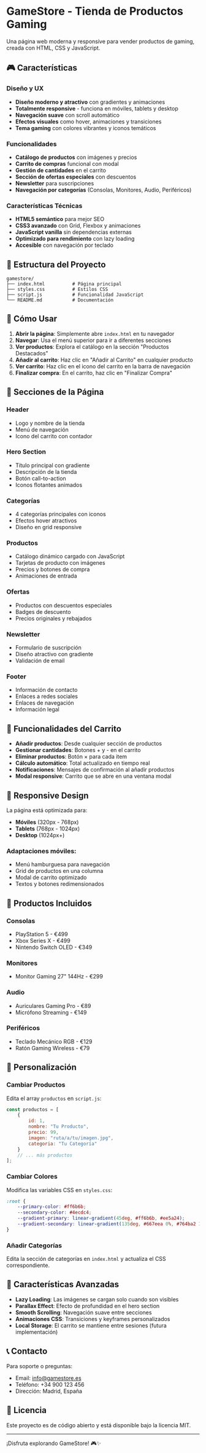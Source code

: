 # GameStore - Tienda de Productos Gaming

Una página web moderna y responsive para vender productos de gaming, creada con HTML, CSS y JavaScript.

## 🎮 Características

### Diseño y UX
- **Diseño moderno y atractivo** con gradientes y animaciones
- **Totalmente responsive** - funciona en móviles, tablets y desktop
- **Navegación suave** con scroll automático
- **Efectos visuales** como hover, animaciones y transiciones
- **Tema gaming** con colores vibrantes y iconos temáticos

### Funcionalidades
- **Catálogo de productos** con imágenes y precios
- **Carrito de compras** funcional con modal
- **Gestión de cantidades** en el carrito
- **Sección de ofertas especiales** con descuentos
- **Newsletter** para suscripciones
- **Navegación por categorías** (Consolas, Monitores, Audio, Periféricos)

### Características Técnicas
- **HTML5 semántico** para mejor SEO
- **CSS3 avanzado** con Grid, Flexbox y animaciones
- **JavaScript vanilla** sin dependencias externas
- **Optimizado para rendimiento** con lazy loading
- **Accesible** con navegación por teclado

## 📁 Estructura del Proyecto

```
gamestore/
├── index.html          # Página principal
├── styles.css          # Estilos CSS
├── script.js           # Funcionalidad JavaScript
└── README.md           # Documentación
```

## 🚀 Cómo Usar

1. **Abrir la página**: Simplemente abre `index.html` en tu navegador
2. **Navegar**: Usa el menú superior para ir a diferentes secciones
3. **Ver productos**: Explora el catálogo en la sección "Productos Destacados"
4. **Añadir al carrito**: Haz clic en "Añadir al Carrito" en cualquier producto
5. **Ver carrito**: Haz clic en el icono del carrito en la barra de navegación
6. **Finalizar compra**: En el carrito, haz clic en "Finalizar Compra"

## 🎨 Secciones de la Página

### Header
- Logo y nombre de la tienda
- Menú de navegación
- Icono del carrito con contador

### Hero Section
- Título principal con gradiente
- Descripción de la tienda
- Botón call-to-action
- Iconos flotantes animados

### Categorías
- 4 categorías principales con iconos
- Efectos hover atractivos
- Diseño en grid responsive

### Productos
- Catálogo dinámico cargado con JavaScript
- Tarjetas de producto con imágenes
- Precios y botones de compra
- Animaciones de entrada

### Ofertas
- Productos con descuentos especiales
- Badges de descuento
- Precios originales y rebajados

### Newsletter
- Formulario de suscripción
- Diseño atractivo con gradiente
- Validación de email

### Footer
- Información de contacto
- Enlaces a redes sociales
- Enlaces de navegación
- Información legal

## 🛒 Funcionalidades del Carrito

- **Añadir productos**: Desde cualquier sección de productos
- **Gestionar cantidades**: Botones + y - en el carrito
- **Eliminar productos**: Botón × para cada item
- **Cálculo automático**: Total actualizado en tiempo real
- **Notificaciones**: Mensajes de confirmación al añadir productos
- **Modal responsive**: Carrito que se abre en una ventana modal

## 📱 Responsive Design

La página está optimizada para:
- **Móviles** (320px - 768px)
- **Tablets** (768px - 1024px)
- **Desktop** (1024px+)

### Adaptaciones móviles:
- Menú hamburguesa para navegación
- Grid de productos en una columna
- Modal de carrito optimizado
- Textos y botones redimensionados

## 🎯 Productos Incluidos

### Consolas
- PlayStation 5 - €499
- Xbox Series X - €499
- Nintendo Switch OLED - €349

### Monitores
- Monitor Gaming 27" 144Hz - €299

### Audio
- Auriculares Gaming Pro - €89
- Micrófono Streaming - €149

### Periféricos
- Teclado Mecánico RGB - €129
- Ratón Gaming Wireless - €79

## 🔧 Personalización

### Cambiar Productos
Edita el array `productos` en `script.js`:

```javascript
const productos = [
    {
        id: 1,
        nombre: "Tu Producto",
        precio: 99,
        imagen: "ruta/a/tu/imagen.jpg",
        categoria: "Tu Categoría"
    }
    // ... más productos
];
```

### Cambiar Colores
Modifica las variables CSS en `styles.css`:

```css
:root {
    --primary-color: #ff6b6b;
    --secondary-color: #4ecdc4;
    --gradient-primary: linear-gradient(45deg, #ff6b6b, #ee5a24);
    --gradient-secondary: linear-gradient(135deg, #667eea 0%, #764ba2 100%);
}
```

### Añadir Categorías
Edita la sección de categorías en `index.html` y actualiza el CSS correspondiente.

## 🌟 Características Avanzadas

- **Lazy Loading**: Las imágenes se cargan solo cuando son visibles
- **Parallax Effect**: Efecto de profundidad en el hero section
- **Smooth Scrolling**: Navegación suave entre secciones
- **Animaciones CSS**: Transiciones y keyframes personalizados
- **Local Storage**: El carrito se mantiene entre sesiones (futura implementación)

## 📞 Contacto

Para soporte o preguntas:
- Email: info@gamestore.es
- Teléfono: +34 900 123 456
- Dirección: Madrid, España

## 📄 Licencia

Este proyecto es de código abierto y está disponible bajo la licencia MIT.

---

¡Disfruta explorando GameStore! 🎮✨ 